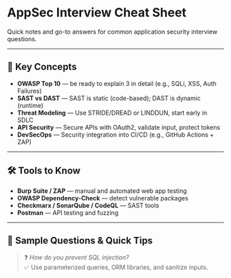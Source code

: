 # AppSec Interview Cheat Sheet

Quick notes and go-to answers for common application security interview questions.

---

## 🔑 Key Concepts

- **OWASP Top 10** — be ready to explain 3 in detail (e.g., SQLi, XSS, Auth Failures)
- **SAST vs DAST** — SAST is static (code-based); DAST is dynamic (runtime)
- **Threat Modeling** — Use STRIDE/DREAD or LINDDUN, start early in SDLC
- **API Security** — Secure APIs with OAuth2, validate input, protect tokens
- **DevSecOps** — Security integration into CI/CD (e.g., GitHub Actions + ZAP)

---

## 🛠️ Tools to Know

- **Burp Suite / ZAP** — manual and automated web app testing
- **OWASP Dependency-Check** — detect vulnerable packages
- **Checkmarx / SonarQube / CodeQL** — SAST tools
- **Postman** — API testing and fuzzing

---

## 🧠 Sample Questions & Quick Tips

> ❓ *How do you prevent SQL injection?*  
✅ Use parameterized queries, ORM libraries, and sanitize inputs.
